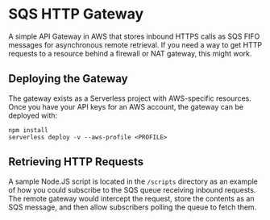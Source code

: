 # SQS HTTP Gateway

A simple API Gateway in AWS that stores inbound HTTPS calls as SQS FIFO messages for asynchronous remote retrieval. If you need a way to get HTTP requests to a resource behind a firewall or NAT gateway, this might work.


## Deploying the Gateway

The gateway exists as a Serverless project with AWS-specific resources. Once you have your API keys for an AWS account, the gateway can be deployed with:

    npm install
    serverless deploy -v --aws-profile <PROFILE>


## Retrieving HTTP Requests

A sample Node.JS script is located in the `/scripts` directory as an example of how you could subscribe to the SQS queue receiving inbound requests. The remote gateway would intercept the request, store the contents as an SQS message, and then allow subscribers polling the queue to fetch them.
